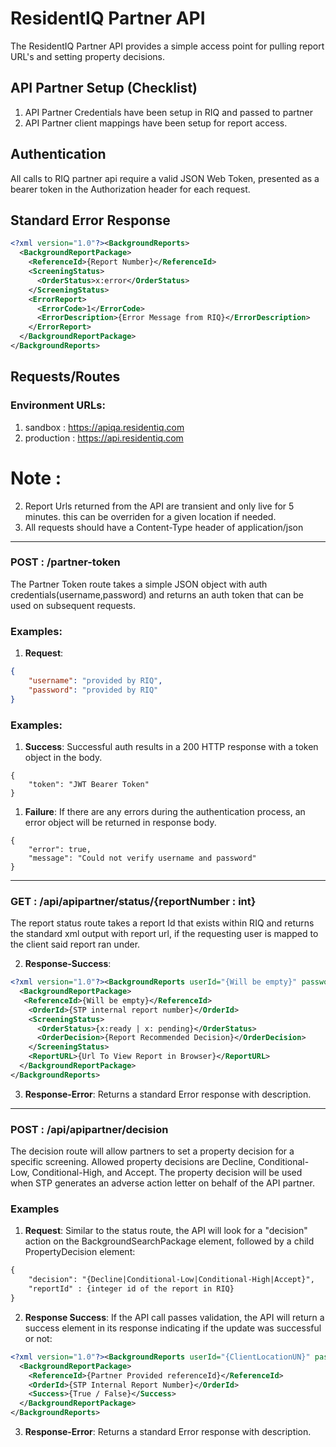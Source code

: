 # ResidentIQ Partner API

The ResidentIQ Partner API provides a simple access point for pulling report URL's and setting property decisions.

## API Partner Setup (Checklist)

1. API Partner Credentials have been setup in RIQ and passed to partner
2. API Partner client mappings have been setup for report access.

## Authentication

All calls to RIQ partner api require a valid JSON Web Token, presented as a bearer token in the Authorization header for each request.

## Standard Error Response 
```xml
<?xml version="1.0"?><BackgroundReports>
  <BackgroundReportPackage>
    <ReferenceId>{Report Number}</ReferenceId>
    <ScreeningStatus>
      <OrderStatus>x:error</OrderStatus>
    </ScreeningStatus>
    <ErrorReport>
      <ErrorCode>1</ErrorCode>
      <ErrorDescription>{Error Message from RIQ}</ErrorDescription>
    </ErrorReport>
  </BackgroundReportPackage>
</BackgroundReports>
```

## Requests/Routes

### Environment URLs:
1. sandbox : https://apiqa.residentiq.com
2. production : https://api.residentiq.com

# Note :
2. Report Urls returned from the API are transient and only live for 5 minutes. this can be overriden for a given location if needed.
3. All requests should have a Content-Type header of application/json

***
### POST : /partner-token
The Partner Token route takes a simple JSON object with auth credentials(username,password) and returns an auth token that can be used on subsequent requests.

### Examples:
1. **Request**: 
```JSON
{
    "username": "provided by RIQ",
    "password": "provided by RIQ"    
}
```

### Examples:
1. **Success**: Successful auth results in a 200 HTTP response with a token object in the body.
```
{
    "token": "JWT Bearer Token"
}
```

1. **Failure**: If there are any errors during the authentication process, an error object will be returned in response body.
```
{
    "error": true,
    "message": "Could not verify username and password"
}
```

***

### GET : /api/apipartner/status/{reportNumber : int}
The report status route takes a report Id that exists within RIQ and returns the standard xml output with report url, if the requesting user is mapped to the client said report ran under.

2. **Response-Success**: 
```xml
<?xml version="1.0"?><BackgroundReports userId="{Will be empty}" password="{Will be empty}">
  <BackgroundReportPackage>
   <ReferenceId>{Will be empty}</ReferenceId>
    <OrderId>{STP internal report number}</OrderId>
    <ScreeningStatus>
      <OrderStatus>{x:ready | x: pending}</OrderStatus>
      <OrderDecision>{Report Recommended Decision}</OrderDecision>
    </ScreeningStatus>
    <ReportURL>{Url To View Report in Browser}</ReportURL>
  </BackgroundReportPackage>
</BackgroundReports>
```
3. **Response-Error**: Returns a standard Error response with description.

***

### POST : /api/apipartner/decision
The decision route will allow partners to set a property decision for a specific screening. Allowed property decisions are Decline, Conditional-Low, Conditional-High, and Accept. The property decision will be used when STP generates an adverse action letter on behalf of the API partner.

### Examples
1. **Request**: Similar to the status route, the API will look for a "decision" action on the BackgroundSearchPackage element, followed by a child PropertyDecision element:
```xml
{
    "decision": "{Decline|Conditional-Low|Conditional-High|Accept}",
    "reportId" : {integer id of the report in RIQ}
}
```
2. **Response Success**: If the API call passes validation, the API will return a success element in its response indicating if the update was successful or not:
```xml
<?xml version="1.0"?><BackgroundReports userId="{ClientLocationUN}" password="{ClientLocationPW}">
  <BackgroundReportPackage>
    <ReferenceId>{Partner Provided referenceId}</ReferenceId>
    <OrderId>{STP Internal Report Number}</OrderId>
    <Success>{True / False}</Success>
  </BackgroundReportPackage>
</BackgroundReports>
```

3. **Response-Error**: Returns a standard Error response with description.
